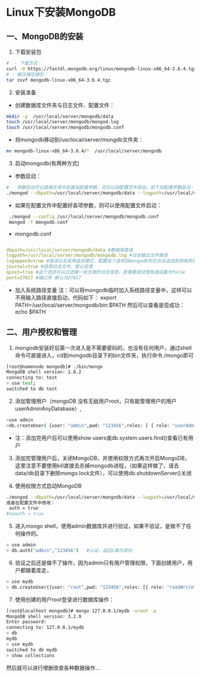 
# Linux下安装MongoDB

## 一、MongoDB的安装

1. 下载安装包

```bash
#  - 下载方式：
curl -O https://fastdl.mongodb.org/linux/mongodb-linux-x86_64-3.6.4.tgz
# - 解压缩压缩包：
tar zxvf mongodb-linux-x86_64-3.6.4.tgz
```

2. 安装准备

- 创建数据库文件夹与日志文件、配置文件：

 ```bash
mkdir -p  /usr/local/server/mongodb/data
touch /usr/local/server/mongodb/mongod.log
touch /usr/local/server/mongodb/mongodb.conf
```

- 将mongodb移动到/usr/local/server/mongdb文件夹：

```bash
mv mongodb-linux-x86_64-3.6.4/*  /usr/local/server/mongodb
```
 
3. 启动mongodb(有两种方式)

- 参数启动：

```bash
#   参数启动可以直接在命令后面加配置参数，也可以加配置文件启动，如下加配置参数启动：
./mongod --dbpath=/usr/local/server/mongodb/data --logpath=/usr/local/server/mongodb/mongod.log --logappend  --port=27017 --fork
```

- 如果在配置文件中配置好各项参数，则可以使用配置文件启动：
```bash
 ./mongod --config /usr/local/server/mongodb/mongodb.conf
 mongod -f mongodb.conf
```

- mongodb.conf


```yaml

dbpath=/usr/local/server/mongodb/data #数据库路径
logpath=/usr/local/server/mongodb/mongodb.log #日志输出文件路径
logappend=true #错误日志采用追加模式，配置这个选项后mongodb的日志会追加到现有的日志文件，而不是从新创建一个新文件
journal=true #启用日志文件，默认启用
quiet=true #这个选项可以过滤掉一些无用的日志信息，若需要调试使用请设置为false
port=27017 #端口号 默认为27017
```

- 加入系统路径变量
注：可以将mongodb临时加入系统路径变量中，这样可以不用输入路径直接启动，代码如下：
export PATH=/usr/local/server/mongodb/bin:$PATH
然后可以查看是否成功：echo $PATH


## 二、用户授权和管理

1. mongodb安装好后第一次进入是不需要密码的，也没有任何用户，通过shell命令可直接进入，cd到mongodb目录下的bin文件夹，执行命令./mongo即可

```bash
[root@namenode mongodb]# ./bin/mongo
MongoDB shell version: 1.8.2
connecting to: test
> use test;
switched to db test
```

2. 添加管理用户（mongoDB 没有无敌用户root，只有能管理用户的用户 userAdminAnyDatabase）,

```bash
>use admin
>db.createUser( {user: "admin",pwd: "123456",roles: [ { role: "userAdminAnyDatabase", db: "admin" } ]})
```
- 注：添加完用户后可以使用show users或db.system.users.find()查看已有用户

3. 添加完管理用户后，关闭MongoDB，并使用权限方式再次开启MongoDB，这里注意不要使用kill直接去杀掉mongodb进程，（如果这样做了，请去data/db目录下删除mongo.lock文件），可以使用db.shutdownServer()关闭

4. 使用权限方式启动MongoDB

```bash
./mongod --dbpath=/usr/local/server/mongodb/data --logpath=/usr/local/server/mongodb/mongod.log --fork --auth
或者在配置文件中修改：
 auth = true
#noauth = true
```

5. 进入mongo shell，使用admin数据库并进行验证，如果不验证，是做不了任何操作的。 

```bash
> use admin
> db.auth("admin","123456")   #认证，返回1表示成功
```

6. 验证之后还是做不了操作，因为admin只有用户管理权限，下面创建用户，用户都跟着库走，

```bash
> use mydb
> db.createUser({user: "root",pwd: "123456",roles: [{ role: "readWrite", db: "mydb" }]})
```

7. 使用创建的用户root登录进行数据库操作：

```bash
[root@localhost mongodb]# mongo 127.0.0.1/mydb -uroot -p
MongoDB shell version: 3.2.9
Enter password:
connecting to: 127.0.0.1/mydb
> db
mydb
> use mydb
switched to db mydb
> show collections
```
然后就可以进行增删改查各种数据操作...


